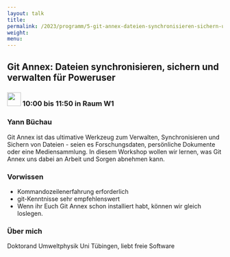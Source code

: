```yaml
---
layout: talk
title:
permalink: /2023/programm/5-git-annex-dateien-synchronisieren-sichern-und-verwalten-fr-poweruser/
weight:
menu:
---
```

## Git Annex: Dateien synchronisieren, sichern und verwalten für Poweruser

### <img height = "32" src="../../../images/workshop.svg"> 10:00 bis 11:50 in Raum W1

### Yann Büchau

Git Annex ist das ultimative Werkzeug zum Verwalten, Synchronisieren und Sichern von Dateien - seien es Forschungsdaten, persönliche Dokumente oder eine Mediensammlung. In diesem Workshop wollen wir lernen, was Git Annex uns dabei an Arbeit und Sorgen abnehmen kann.

### Vorwissen

- Kommandozeilenerfahrung erforderlich  
- git-Kenntnisse sehr empfehlenswert  
- Wenn ihr Euch Git Annex schon installiert habt, können wir gleich loslegen.

### Über mich

Doktorand Umweltphysik Uni Tübingen, liebt freie Software

